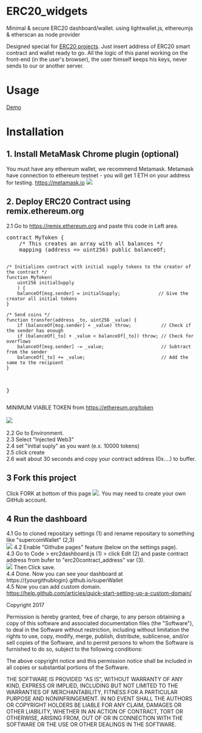 # ERC20_widgets
Minimal &amp; secure ERC20 dashboard/wallet. using lightwallet.js, ethereumjs &amp; etherscan as node provider

Designed special for <a href="http://ethereum.org/token">ERC20 projects</a>. Just insert address of ERC20 smart contract and wallet ready to go. All the logic of this panel working on the front-end (in the user's browser), the user himself keeps his keys, never sends to our or another server.

# Usage

<a href="https://noxonsu.github.io/">Demo</a>

# Installation

<h2>1. Install MetaMask Chrome plugin (optional)</h2>
You must have any ethereum wallet, we recommend Metamask. Metamask have connection to ethereum testnet - you will get 1 ETH on your address for testing. <a href="https://metamask.io">https://metamask.io</a>
<img src='https://static.tildacdn.com/tild6364-3031-4333-a537-383066326663/image02.gif'>

<h2>2. Deploy ERC20 Contract using remix.ethereum.org</h2>
2.1 Go to <a href="https://remix.ethereum.org">https://remix.ethereum.org</a> and paste this code in Left area.
<pre>
contract MyToken {
    /* This creates an array with all balances */
    mapping (address => uint256) public balanceOf;

    /* Initializes contract with initial supply tokens to the creator of the contract */
    function MyToken(
        uint256 initialSupply
        ) {
        balanceOf[msg.sender] = initialSupply;              // Give the creator all initial tokens
    }

    /* Send coins */
    function transfer(address _to, uint256 _value) {
        if (balanceOf[msg.sender] < _value) throw;           // Check if the sender has enough
        if (balanceOf[_to] + _value < balanceOf[_to]) throw; // Check for overflows
        balanceOf[msg.sender] -= _value;                     // Subtract from the sender
        balanceOf[_to] += _value;                            // Add the same to the recipient
    }
}
</pre>
MINIMUM VIABLE TOKEN from https://ethereum.org/token
<br><br>
<a href="http://dl4.joxi.net/drive/2017/03/29/0004/2038/272374/74/1f1c454c18.jpg" target="_blank">
<img src="http://dl4.joxi.net/drive/2017/03/29/0004/2038/272374/74/1f1c454c18.jpg">
</a>
<br><br>
2.2 Go to Environment. <br>
2.3 Select  "Injected Web3" <br>
2.4 set "initial suply" as you want (e.x. 10000 tokens)<br>
2.5 click create<br>
2.6 wait about 30 seconds and copy your contract address (0x....) to buffer.<br>



<h2>3 Fork this project</h2>

Click FORK at bottom of this page <img src='http://dl4.joxi.net/drive/2017/03/28/0004/2038/272374/74/8ad7b348b6.jpg'>. You may need to create your own GitHub account. 

<h2>4 Run the dashboard</h2>

4.1 Go to cloned repositary  settings (1)  and rename repositary to something like "supercoinWallet" (2,3)<br>
<img src="http://dl4.joxi.net/drive/2017/04/02/0004/2038/272374/74/0395e82e1e.jpg">
4.2 Enable "Githube pages" feature (below on the settings page).
<br>
4.3 Go to Code  > erc2dashboard.js (1) > click Edit (2) and paste contract address from bufer to "erc20contract_address" var (3). <br>
<img src='http://dl3.joxi.net/drive/2017/04/02/0004/2038/272374/74/29edaae900.jpg'>
Then Click save. <br>
4.4 Done. Now you can see your dashboard at https://{yourgithublogin}.github.io/superWallet <br>
4.5 Now you can add custom domain. https://help.github.com/articles/quick-start-setting-up-a-custom-domain/


Copyright 2017

Permission is hereby granted, free of charge, to any person obtaining a copy of this software and associated documentation files (the "Software"), to deal in the Software without restriction, including without limitation the rights to use, copy, modify, merge, publish, distribute, sublicense, and/or sell copies of the Software, and to permit persons to whom the Software is furnished to do so, subject to the following conditions:

The above copyright notice and this permission notice shall be included in all copies or substantial portions of the Software.

THE SOFTWARE IS PROVIDED "AS IS", WITHOUT WARRANTY OF ANY KIND, EXPRESS OR IMPLIED, INCLUDING BUT NOT LIMITED TO THE WARRANTIES OF MERCHANTABILITY, FITNESS FOR A PARTICULAR PURPOSE AND NONINFRINGEMENT. IN NO EVENT SHALL THE AUTHORS OR COPYRIGHT HOLDERS BE LIABLE FOR ANY CLAIM, DAMAGES OR OTHER LIABILITY, WHETHER IN AN ACTION OF CONTRACT, TORT OR OTHERWISE, ARISING FROM, OUT OF OR IN CONNECTION WITH THE SOFTWARE OR THE USE OR OTHER DEALINGS IN THE SOFTWARE.
